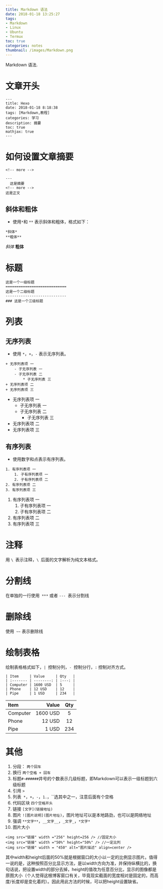 ```yaml
---
title: Markdown 语法
date: 2018-01-18 13:25:27
tags:
- Markdown
- Linux
- Ubuntu
- Termux
toc: true
categories: notes
thumbnail: /images/Markdown.png
---
```

 Markdown 语法.
 <!--more-->
# 文章开头
```
---
title: Hexo
date: 2018-01-18 8:18:38
tags: [Markdown,教程]
categories: 学习
description: 摘要
toc: true
mathjax: true
---
```

# 如何设置文章摘要
``<!-- more -->``
```
---
  这是摘要
<!-- more -->
这是正文
```

## 斜体和粗体
- 使用`` * ``和 ``**`` 表示斜体和粗体，格式如下：
```
*斜体*
**粗体**
```
*斜体*   **粗体**

# 标题
```
这是一个一级标题
============================
这是一个二级标题
----------------------------
### 这是一个三级标题
```

# 列表
## 无序列表
- 使用 `*`，`+`，`-` 表示无序列表。
```
+ 无序列表项 一
	- 子无序列表 一
	- 子无序列表 二
		* 子无序列表 三
+ 无序列表项 二
+ 无序列表项 三
```

+ 无序列表项 一
	- 子无序列表 一
	- 子无序列表 二
		* 子无序列表 三
+ 无序列表项 二
+ 无序列表项 三

## 有序列表
- 使用数字和点表示有序列表。
```
1. 有序列表项 一
	1. 子有序列表项 一
	2. 子有序列表项 二
2. 有序列表项 二
3. 有序列表项 三
```

1. 有序列表项 一
	1. 子有序列表项 一
	2. 子有序列表项 二
2. 有序列表项 二
3. 有序列表项 三

# 注释
用 `\ `表示注释，`\ `后面的文字解析为纯文本格式。

# 分割线
在单独的一行使用` ***` 或者 `--- `表示分割线

# 删除线
使用` ~~` 表示删除线

# 绘制表格
 绘制表格格式如下，`| `控制分列，`- `控制分行，`:` 控制对齐方式。
```
| Item     | Value     | Qty   |
| :------- | --------: | :---: |
| Computer | 1600 USD  | 5     |
| Phone    | 12 USD    | 12    |
| Pipe     | 1 USD     | 234   |
```

| Item     | Value     | Qty   |
| :------- | --------: | :---: |
| Computer | 1600 USD  | 5     |
| Phone    | 12 USD    | 12    |
| Pipe     | 1 USD     | 234   |



#  其他
1. 分段： ``两个回车``
2. 换行 ``两个空格 + 回车``
3. 标题`` #~###### ``井号的个数表示几级标题，即Markdown可以表示一级标题到六级标题
4. 引用 ``>``
5. 列表`` *``，``+``，``-``，``1.``，``选其中之一，注意后面有个空格
6. 代码区块 ``四个空格开头``
7. 链接 ``[文字](链接地址)``
8. 图片 ``![图片说明](图片地址)``，图片地址可以是本地路劲，也可以是网络地址
9. 强调 ``**文字**``，``__文字__``，``_文字_``，``*文字*``
10. 图片大小
```
<img src="链接" width ="256" height=256 /> //固定大小
<img src="链接" width ="50%" height="50%" /> //一定比列
<img src="链接" width = "450" alt="图片描述" align=center />
```
其中width和height后面的50%就是根据窗口的大小以一定的比例显示图片。值得一说的是，这种按照百分比显示方法，是以width方向为准，并保持纵横比的，换句话说，把设置width的部分去掉，height的值改为任意百分比，显示的图像都是原图大小（个人觉得这根博客窗口有关，毕竟现实截面的宽度相对是固定的，而高度/长度却是变化着的）。因此用此方法的时候，可以把height设置缺省。
